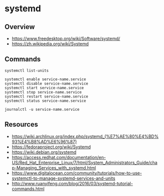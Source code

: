 # systemd


## Overview

- https://www.freedesktop.org/wiki/Software/systemd/
- https://zh.wikipedia.org/wiki/Systemd


## Commands

    systemctl list-units

    systemctl enable service-name.service
    systemctl disable service-name.service
    systemctl start service-name.service
    systemctl stop service-name.service
    systemctl restart service-name.service
    systemctl status service-name.service

    journalctl -u service-name.service


## Resources

- https://wiki.archlinux.org/index.php/systemd_(%E7%AE%80%E4%BD%93%E4%B8%AD%E6%96%87)
- https://fedoraproject.org/wiki/Systemd
- https://wiki.debian.org/systemd
- https://access.redhat.com/documentation/en-US/Red_Hat_Enterprise_Linux/7/html/System_Administrators_Guide/chap-Managing_Services_with_systemd.html
- https://www.digitalocean.com/community/tutorials/how-to-use-systemctl-to-manage-systemd-services-and-units
- http://www.ruanyifeng.com/blog/2016/03/systemd-tutorial-commands.html
